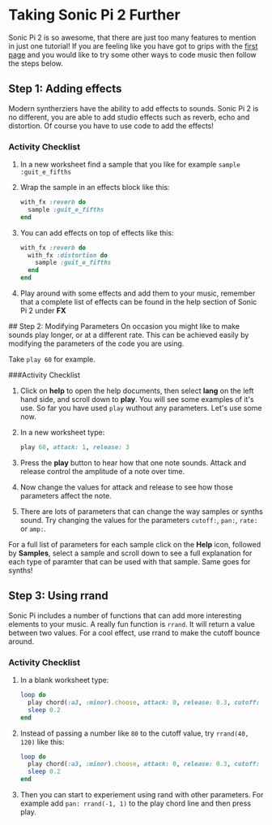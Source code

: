 # Taking Sonic Pi 2 Further

Sonic Pi 2 is so awesome, that there are just too many features to mention in just one tutorial! If you are feeling like you have got to grips with the [first page](worksheet.md) and you would like to try some other ways to code music then follow the steps below.

## Step 1: Adding effects
Modern syntherziers have the ability to add effects to sounds. Sonic Pi 2 is no different, you are able to add studio effects such as reverb, echo and distortion. Of course you have to use code to add the effects!

### Activity Checklist
1. In a new worksheet find a sample that you like for example `sample :guit_e_fifths`
1. Wrap the sample in an effects block like this:
    
    ```ruby
    with_fx :reverb do
      sample :guit_e_fifths
    end
    ```
1. You can add effects on top of effects like this:

    ```ruby
    with_fx :reverb do
      with_fx :distortion do
        sample :guit_e_fifths
      end  
    end
    ```
1. Play around with some effects and add them to your music, remember that a complete list of effects can be found in the help section of Sonic Pi 2 under **FX**

## Step 2: Modifying Parameters
On occasion you might like to make sounds play longer, or at a different rate. This can be achieved easily by modifying the parameters of the code you are using.

Take `play 60` for example. 

###Activity Checklist
1. Click on **help** to open the help documents, then select **lang** on the left hand side, and scroll down to **play**. You will see some examples of it's use. So far you have used `play` wuthout any parameters. Let's use some now.
1. In a new worksheet type:

    ```ruby
    play 60, attack: 1, release: 3
    ```
1. Press the **play** button to hear how that one note sounds. Attack and release control the amplitude of a note over time.
1. Now change the values for attack and release to see how those parameters affect the note.
1. There are lots of parameters that can change the way samples or synths sound. Try changing the values for the parameters `cutoff:`, `pan:`, `rate:` or `amp:`.

For a full list of parameters for each sample click on the **Help** icon, followed by **Samples**, select a sample and scroll down to see a full explanation for each type of paramter that can be used with that sample. Same goes for synths!

## Step 3: Using rrand
Sonic Pi includes a number of functions that can add more interesting elements to your music. A really fun function is `rrand`. It will return a value between two values. For a cool effect, use rrand to make the cutoff bounce around.

### Activity Checklist
1. In a blank worksheet type:

    ```ruby
    loop do
      play chord(:a3, :minor).choose, attack: 0, release: 0.3, cutoff: 80
      sleep 0.2
    end
    ```
    
1. Instead of passing  a number like `80` to the cutoff value, try `rrand(40, 120)` like this:

    ```ruby
    loop do
      play chord(:a3, :minor).choose, attack: 0, release: 0.3, cutoff: rrand(40, 120)
      sleep 0.2
    end
    ```
1. Then you can start to experiement using rand with other parameters. For example add `pan: rrand(-1, 1)` to the play chord line and then press play.    
